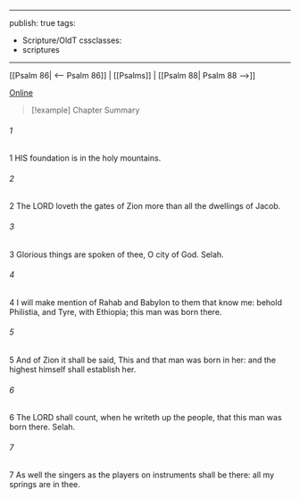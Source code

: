 

---
publish: true
tags:
  - Scripture/OldT
cssclasses:
  - scriptures
---
[[Psalm 86| <-- Psalm 86]] | [[Psalms]] | [[Psalm 88| Psalm 88 -->]]

[Online](https://churchofjesuschrist.org/study/scriptures/ot/ps/87?lang=eng)

>[!example] Chapter Summary
>
###### 1
1 HIS foundation is in the holy mountains.
###### 2
2 The LORD loveth the gates of Zion more than all the dwellings of Jacob.
###### 3
3 Glorious things are spoken of thee, O city of God.  Selah.
###### 4
4 I will make mention of Rahab and Babylon to them that know me: behold Philistia, and Tyre, with Ethiopia; this man was born there.
###### 5
5 And of Zion it shall be said, This and that man was born in her: and the highest himself shall establish her.
###### 6
6 The LORD shall count, when he writeth up the people, that this man was born there.  Selah.
###### 7
7 As well the singers as the players on instruments shall be there: all my springs are in thee.



